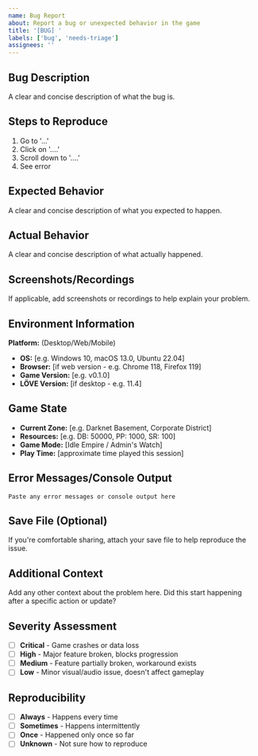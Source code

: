 ```yaml
---
name: Bug Report
about: Report a bug or unexpected behavior in the game
title: '[BUG] '
labels: ['bug', 'needs-triage']
assignees: ''
---
```


## Bug Description
A clear and concise description of what the bug is.

## Steps to Reproduce
1. Go to '...'
2. Click on '....'
3. Scroll down to '....'
4. See error

## Expected Behavior
A clear and concise description of what you expected to happen.

## Actual Behavior
A clear and concise description of what actually happened.

## Screenshots/Recordings
If applicable, add screenshots or recordings to help explain your problem.

## Environment Information
**Platform:** (Desktop/Web/Mobile)
- **OS:** [e.g. Windows 10, macOS 13.0, Ubuntu 22.04]
- **Browser:** [if web version - e.g. Chrome 118, Firefox 119]
- **Game Version:** [e.g. v0.1.0]
- **LÖVE Version:** [if desktop - e.g. 11.4]

## Game State
- **Current Zone:** [e.g. Darknet Basement, Corporate District]
- **Resources:** [e.g. DB: 50000, PP: 1000, SR: 100]
- **Game Mode:** [Idle Empire / Admin's Watch]
- **Play Time:** [approximate time played this session]

## Error Messages/Console Output
```
Paste any error messages or console output here
```

## Save File (Optional)
If you're comfortable sharing, attach your save file to help reproduce the issue.

## Additional Context
Add any other context about the problem here. Did this start happening after a specific action or update?

## Severity Assessment
- [ ] **Critical** - Game crashes or data loss
- [ ] **High** - Major feature broken, blocks progression
- [ ] **Medium** - Feature partially broken, workaround exists
- [ ] **Low** - Minor visual/audio issue, doesn't affect gameplay

## Reproducibility
- [ ] **Always** - Happens every time
- [ ] **Sometimes** - Happens intermittently
- [ ] **Once** - Happened only once so far
- [ ] **Unknown** - Not sure how to reproduce